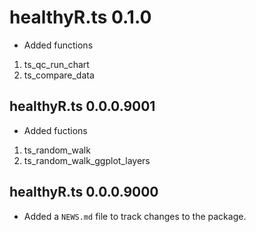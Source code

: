 # healthyR.ts 0.1.0
* Added functions
1. ts_qc_run_chart
2. ts_compare_data

## healthyR.ts 0.0.0.9001
* Added fuctions
1. ts_random_walk
2. ts_random_walk_ggplot_layers

## healthyR.ts 0.0.0.9000

* Added a `NEWS.md` file to track changes to the package.
